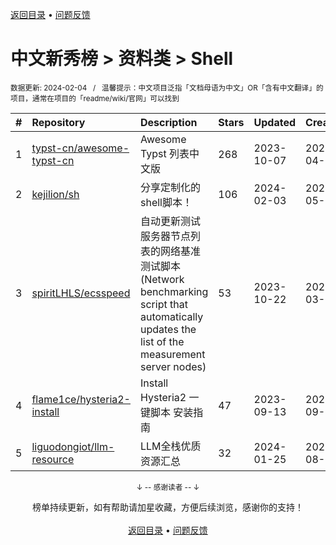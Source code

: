<a href="https://github.com/GrowingGit/GitHub-Chinese-Top-Charts#github中文排行榜">返回目录</a> • <a href="/content/docs/feedback.md">问题反馈</a>

# 中文新秀榜 > 资料类 > Shell
<sub>数据更新: 2024-02-04&nbsp;&nbsp;&nbsp;/&nbsp;&nbsp;&nbsp;温馨提示：中文项目泛指「文档母语为中文」OR「含有中文翻译」的项目，通常在项目的「readme/wiki/官网」可以找到</sub>

|#|Repository|Description|Stars|Updated|Created|
|:-|:-|:-|:-|:-|:-|
|1|[typst-cn/awesome-typst-cn](https://github.com/typst-cn/awesome-typst-cn)|Awesome Typst 列表中文版|268|2023-10-07|2023-04-05|
|2|[kejilion/sh](https://github.com/kejilion/sh)|分享定制化的shell脚本！|106|2024-02-03|2023-05-08|
|3|[spiritLHLS/ecsspeed](https://github.com/spiritLHLS/ecsspeed)|自动更新测试服务器节点列表的网络基准测试脚本(Network benchmarking script that automatically updates the list of the measurement server nodes)|53|2023-10-22|2023-03-28|
|4|[flame1ce/hysteria2-install](https://github.com/flame1ce/hysteria2-install)|Install Hysteria2  一键脚本 安装指南|47|2023-09-13|2023-09-13|
|5|[liguodongiot/llm-resource](https://github.com/liguodongiot/llm-resource)|LLM全栈优质资源汇总|32|2024-01-25|2023-08-27|

<div align="center">
    <p><sub>↓ -- 感谢读者 -- ↓</sub></p>
    榜单持续更新，如有帮助请加星收藏，方便后续浏览，感谢你的支持！
</div>

<br/>

<div align="center"><a href="https://github.com/GrowingGit/GitHub-Chinese-Top-Charts#github中文排行榜">返回目录</a> • <a href="/content/docs/feedback.md">问题反馈</a></div>

